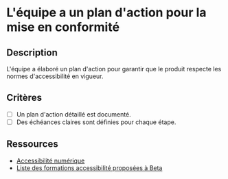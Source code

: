 # L'équipe a un plan d'action pour la mise en conformité

## Description

L'équipe a élaboré un plan d'action pour garantir que le produit
respecte les normes d'accessibilité en vigueur.

## Critères

- [ ] Un plan d'action détaillé est documenté.
- [ ] Des échéances claires sont définies pour chaque étape.

## Ressources

- [Accessibilité numérique](https://www.numerique.gouv.fr/publications/rgaa-accessibilite/)
- [Liste des formations accessibilité proposées à Beta](https://doc.incubateur.net/communaute/travailler-chez-beta.gouv.fr/se-former/se-former-en-ligne/formation-a-laccessibilite)
